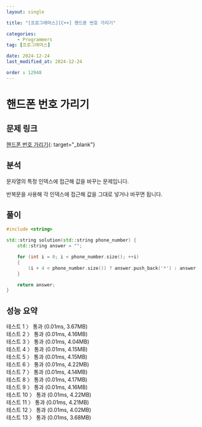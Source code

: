 ```yaml
---
layout: single

title: "[프로그래머스][C++] 핸드폰 번호 가리기"

categories:
    - Programmers
tag: [프로그래머스]

date: 2024-12-24
last_modified_at: 2024-12-24

order : 12948
---
```


# 핸드폰 번호 가리기

## 문제 링크

[핸드폰 번호 가리기](https://school.programmers.co.kr/learn/courses/30/lessons/12948){: target="_blank"}

## 분석

문자열의 특정 인덱스에 접근해 값을 바꾸는 문제입니다.

반복문을 사용해 각 인덱스에 접근해 값을 그대로 넣거나 바꾸면 됩니다.

## 풀이

```cpp
#include <string>

std::string solution(std::string phone_number) {
    std::string answer = "";

    for (int i = 0; i < phone_number.size(); ++i)
    {
        (i + 4 < phone_number.size()) ? answer.push_back('*') : answer.push_back(phone_number[i]);
    }

    return answer;
}
```

## 성능 요약

테스트 1 〉	통과 (0.01ms, 3.67MB)  
테스트 2 〉	통과 (0.01ms, 4.16MB)  
테스트 3 〉	통과 (0.01ms, 4.04MB)  
테스트 4 〉	통과 (0.01ms, 4.15MB)  
테스트 5 〉	통과 (0.01ms, 4.15MB)  
테스트 6 〉	통과 (0.01ms, 4.22MB)  
테스트 7 〉	통과 (0.01ms, 4.14MB)  
테스트 8 〉	통과 (0.01ms, 4.17MB)  
테스트 9 〉	통과 (0.01ms, 4.16MB)  
테스트 10 〉 통과 (0.01ms, 4.22MB)  
테스트 11 〉 통과 (0.01ms, 4.21MB)  
테스트 12 〉 통과 (0.01ms, 4.02MB)  
테스트 13 〉 통과 (0.01ms, 3.68MB)
